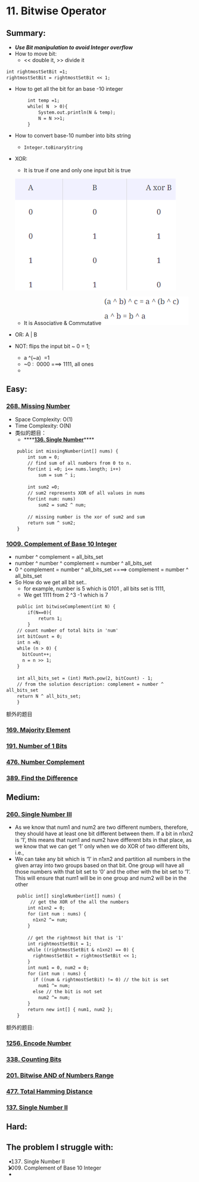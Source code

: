 # 11. Bitwise Operator

## Summary:

* _**Use Bit manipulation to avoid Integer overflow**_
* How to move bit:
  * &lt;&lt;   double it,  &gt;&gt; divide it

```text
int rightmostSetBit =1;
rightmostSetBit = rightmostSetBit << 1;
```

* How to get all the bit for an base -10 integer

```text
        int temp =1;
        while( N  > 0){
            System.out.println(N & temp);
            N = N >>1;
        }
```

* How to convert base-10 number into bits string
  * `Integer.toBinaryString`
* XOR: 

  * It is true if one and only one input bit is true

  ![](../.gitbook/assets/image%20%2833%29.png) 

  * It is Associative &  Commutative ![](../.gitbook/assets/image%20%2832%29.png) 

* OR:    A \| B
* NOT: flips the input bit   ~ 0 = 1;
  * a ^\(~a\)    =1
  * ~0 :  0000   ===&gt; 1111, all ones
  * 









## Easy:

### [268. Missing Number](https://leetcode.com/problems/missing-number/)

* Space Complexity: O\(1\)
* Time Complexity: O\(N\)
* 类似的题目：
  * \*\*\*\*[**136. Single Number**](https://leetcode.com/problems/single-number/)\*\*\*\*

```text
    public int missingNumber(int[] nums) {
        int sum = 0;
        // find sum of all numbers from 0 to n.
        for(int i =0; i<= nums.length; i++)
            sum = sum ^ i;
        
        int sum2 =0;
        // sum2 represents XOR of all values in nums
        for(int num: nums)
            sum2 = sum2 ^ num;
        
        // missing number is the xor of sum2 and sum
        return sum ^ sum2;   
    }
```

### 

### [1009. Complement of Base 10 Integer](https://leetcode.com/problems/complement-of-base-10-integer/)

* number ^ complement = all\_bits\_set
* number ^ number ^ complement = number ^ all\_bits\_set
* 0 ^ complement = number ^ all\_bits\_set  ====&gt; complement = number ^ all\_bits\_set
* So How do we get all bit set..
  * for example, number is 5 which is  0101  , all bits set  is 1111, 
  * We get 1111 from 2 ^3 -1 which is 7

```text
    public int bitwiseComplement(int N) {
        if(N==0){
            return 1;
        }
    // count number of total bits in 'num'
    int bitCount = 0;
    int n =N;
    while (n > 0) {
      bitCount++;
      n = n >> 1;
    }

    int all_bits_set = (int) Math.pow(2, bitCount) - 1;
    // from the solution description: complement = number ^ all_bits_set
    return N ^ all_bits_set;
    }
```

额外的题目

### [169. Majority Element](https://leetcode.com/problems/majority-element/)

### [191. Number of 1 Bits](https://leetcode.com/problems/number-of-1-bits/)

### [476. Number Complement](https://leetcode.com/problems/number-complement/)

### [389. Find the Difference](https://leetcode.com/problems/find-the-difference/)

## Medium:

### [260. Single Number III](https://leetcode.com/problems/single-number-iii/)

* As we know that num1 and num2 are two different numbers, therefore, they should have at least one bit different between them. If a bit in n1xn2 is ‘1’, this means that num1 and num2 have different bits in that place, as we know that we can get ‘1’ only when we do XOR of two different bits, i.e.,
* We can take any bit which is ‘1’ in n1xn2 and partition all numbers in the given array into two groups based on that bit. One group will have all those numbers with that bit set to ‘0’ and the other with the bit set to ‘1’. This will ensure that num1 will be in one group and num2 will be in the other

```text
    public int[] singleNumber(int[] nums) {
         // get the XOR of the all the numbers
        int n1xn2 = 0;
        for (int num : nums) {
          n1xn2 ^= num;
        }

        // get the rightmost bit that is '1'
        int rightmostSetBit = 1;
        while ((rightmostSetBit & n1xn2) == 0) {
          rightmostSetBit = rightmostSetBit << 1;
        }
        int num1 = 0, num2 = 0;
        for (int num : nums) {
          if ((num & rightmostSetBit) != 0) // the bit is set
            num1 ^= num;
          else // the bit is not set
            num2 ^= num;
        }
        return new int[] { num1, num2 };
    }
```

额外的题目:

### [1256. Encode Number](https://leetcode.com/problems/encode-number/)

### [338. Counting Bits](https://leetcode.com/problems/counting-bits/)

### [201. Bitwise AND of Numbers Range](https://leetcode.com/problems/bitwise-and-of-numbers-range/)

### [477. Total Hamming Distance](https://leetcode.com/problems/total-hamming-distance/)

### [137. Single Number II](https://leetcode.com/problems/single-number-ii/)



## Hard:



## The problem I  struggle with:

* 137. Single Number II
* 1009. Complement of Base 10 Integer
* 




